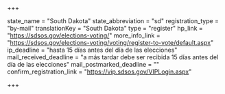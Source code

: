 +++

state_name = "South Dakota"
state_abbreviation = "sd"
registration_type = "by-mail"
translationKey = "South Dakota"
type = "register"
hp_link = "https://sdsos.gov/elections-voting/"
more_info_link = "https://sdsos.gov/elections-voting/voting/register-to-vote/default.aspx"
ip_deadline = "hasta 15 días antes del día de las elecciones"
mail_received_deadline = "a más tardar debe ser recibida 15 días antes del día de las elecciones"
mail_postmarked_deadline = ""
confirm_registration_link = "https://vip.sdsos.gov/VIPLogin.aspx"

+++
